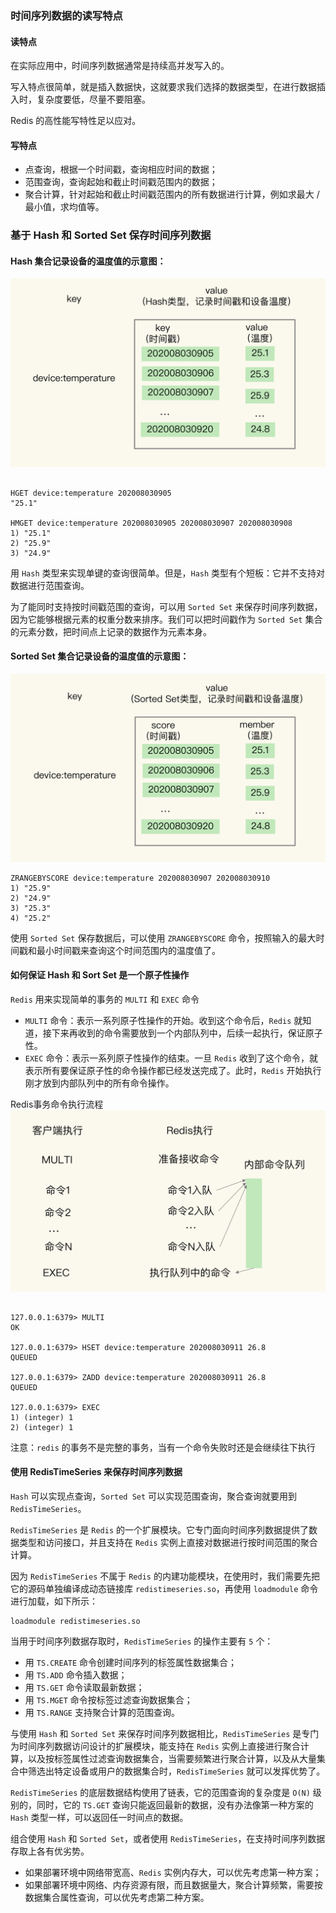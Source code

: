 ### 时间序列数据的读写特点
#### 读特点

在实际应用中，时间序列数据通常是持续高并发写入的。

写入特点很简单，就是插入数据快，这就要求我们选择的数据类型，在进行数据插入时，复杂度要低，尽量不要阻塞。

Redis 的高性能写特性足以应对。

#### 写特点
- 点查询，根据一个时间戳，查询相应时间的数据；
- 范围查询，查询起始和截止时间戳范围内的数据；
- 聚合计算，针对起始和截止时间戳范围内的所有数据进行计算，例如求最大 / 最小值，求均值等。

### 基于 Hash 和 Sorted Set 保存时间序列数据

#### Hash 集合记录设备的温度值的示意图：
![Hash集合记录设备的温度值的示意图](../../Picture/Hash集合记录设备的温度值的示意图.jpeg)
```

HGET device:temperature 202008030905
"25.1"

HMGET device:temperature 202008030905 202008030907 202008030908
1) "25.1"
2) "25.9"
3) "24.9"
```
用 `Hash` 类型来实现单键的查询很简单。但是，`Hash` 类型有个短板：它并不支持对数据进行范围查询。

为了能同时支持按时间戳范围的查询，可以用 `Sorted Set` 来保存时间序列数据，因为它能够根据元素的权重分数来排序。我们可以把时间戳作为 `Sorted Set` 集合的元素分数，把时间点上记录的数据作为元素本身。

#### Sorted Set 集合记录设备的温度值的示意图：
![SortedSet集合记录设备的温度值的示意图](../../Picture/SortedSet集合记录设备的温度值的示意图.jpeg)
```
ZRANGEBYSCORE device:temperature 202008030907 202008030910
1) "25.9"
2) "24.9"
3) "25.3"
4) "25.2"
```
使用 `Sorted Set` 保存数据后，可以使用 `ZRANGEBYSCORE` 命令，按照输入的最大时间戳和最小时间戳来查询这个时间范围内的温度值了。

#### 如何保证 Hash 和 Sort Set 是一个原子性操作
`Redis` 用来实现简单的事务的 `MULTI` 和 `EXEC` 命令
- `MULTI` 命令：表示一系列原子性操作的开始。收到这个命令后，`Redis` 就知道，接下来再收到的命令需要放到一个内部队列中，后续一起执行，保证原子性。
- `EXEC` 命令：表示一系列原子性操作的结束。一旦 `Redis` 收到了这个命令，就表示所有要保证原子性的命令操作都已经发送完成了。此时，`Redis` 开始执行刚才放到内部队列中的所有命令操作。

Redis事务命令执行流程
![Redis事务命令执行流程](../../Picture/Redis事务命令执行流程.jpeg)

```

127.0.0.1:6379> MULTI
OK

127.0.0.1:6379> HSET device:temperature 202008030911 26.8
QUEUED

127.0.0.1:6379> ZADD device:temperature 202008030911 26.8
QUEUED

127.0.0.1:6379> EXEC
1) (integer) 1
2) (integer) 1
```
注意：`redis` 的事务不是完整的事务，当有一个命令失败时还是会继续往下执行
#### 使用 RedisTimeSeries 来保存时间序列数据

`Hash` 可以实现点查询，`Sorted Set` 可以实现范围查询，聚合查询就要用到 `RedisTimeSeries`。

`RedisTimeSeries` 是 `Redis` 的一个扩展模块。它专门面向时间序列数据提供了数据类型和访问接口，并且支持在 `Redis` 实例上直接对数据进行按时间范围的聚合计算。

因为 `RedisTimeSeries` 不属于 `Redis` 的内建功能模块，在使用时，我们需要先把它的源码单独编译成动态链接库 `redistimeseries.so`，再使用 `loadmodule` 命令进行加载，如下所示：
```
loadmodule redistimeseries.so
```

当用于时间序列数据存取时，`RedisTimeSeries` 的操作主要有 `5` 个：
- 用 `TS.CREATE` 命令创建时间序列的标签属性数据集合；
- 用 `TS.ADD` 命令插入数据；
- 用 `TS.GET` 命令读取最新数据；
- 用 `TS.MGET` 命令按标签过滤查询数据集合；
- 用 `TS.RANGE` 支持聚合计算的范围查询。


与使用 `Hash` 和 `Sorted Set` 来保存时间序列数据相比，`RedisTimeSeries` 是专门为时间序列数据访问设计的扩展模块，能支持在 `Redis` 实例上直接进行聚合计算，以及按标签属性过滤查询数据集合，当需要频繁进行聚合计算，以及从大量集合中筛选出特定设备或用户的数据集合时，`RedisTimeSeries` 就可以发挥优势了。

`RedisTimeSeries` 的底层数据结构使用了链表，它的范围查询的复杂度是 `O(N)` 级别的，同时，它的 `TS.GET` 查询只能返回最新的数据，没有办法像第一种方案的 `Hash` 类型一样，可以返回任一时间点的数据。

组合使用 `Hash` 和 `Sorted Set`，或者使用 `RedisTimeSeries`，在支持时间序列数据存取上各有优劣势。
- 如果部署环境中网络带宽高、`Redis` 实例内存大，可以优先考虑第一种方案；
- 如果部署环境中网络、内存资源有限，而且数据量大，聚合计算频繁，需要按数据集合属性查询，可以优先考虑第二种方案。